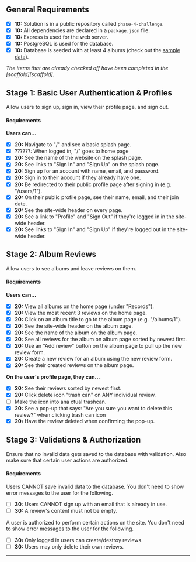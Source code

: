 ## General Requirements

- [x] __10:__ Solution is in a public repository called `phase-4-challenge`.
- [x] __10:__ All dependencies are declared in a `package.json` file.
- [x] __10:__ Express is used for the web server.
- [x] __10:__ PostgreSQL is used for the database.
- [x] __10:__ Database is seeded with at least 4 albums (check out the [sample data](#sample-data)).

_The items that are already checked off have been completed in the [scaffold][scaffold]._

## Stage 1: Basic User Authentication & Profiles

Allow users to sign up, sign in, view their profile page, and sign out.

#### Requirements

**Users can...**

- [x] __20:__ Navigate to "/" and see a basic splash page.
- [x] ??????: When logged in, "/" goes to home page
- [x] __20:__ See the name of the website on the splash page.
- [x] __20:__ See links to "Sign In" and "Sign Up" on the splash page.
- [x] __20:__ Sign up for an account with name, email, and password.
- [x] __20:__ Sign in to their account if they already have one.
- [x] __20:__ Be redirected to their public profile page after signing in (e.g. "/users/1").
- [x] __20:__ On their public profile page, see their name, email, and their join date.
- [x] __20:__ See the site-wide header on every page.
- [x] __20:__ See a link to "Profile" and "Sign Out" if they're logged in in the site-wide header.
- [x] __20:__ See links to "Sign In" and "Sign Up" if they're logged out in the site-wide header.

## Stage 2: Album Reviews

Allow users to see albums and leave reviews on them.

#### Requirements

**Users can...**

- [x] __20:__ View all albums on the home page (under "Records").
- [x] __20:__ View the most recent 3 reviews on the home page.
- [x] __20:__ Click on an album title to go to the album page (e.g. "/albums/1").
- [x] __20:__ See the site-wide header on the album page.
- [x] __20:__ See the name of the album on the album page.
- [x] __20:__ See all reviews for the album on album page sorted by newest first.
- [x] __20:__ Use an "Add review" button on the album page to pull up the new review form.
- [x] __20:__ Create a new review for an album using the new review form.
- [x] __20:__ See their created reviews on the album page.

**On the user's profile page, they can...**

- [x] __20:__ See their reviews sorted by newest first.
- [x] __20:__ Click delete icon "trash can" on ANY individual review.
- [ ] Make the icon into ana ctual trashcan.
- [x] __20:__ See a pop-up that says: "Are you sure you want to delete this review?" when clicking trash can icon
- [x] __20:__ Have the review deleted when confirming the pop-up.

## Stage 3: Validations & Authorization

Ensure that no invalid data gets saved to the database with validation. Also make sure that certain user actions are authorized.

#### Requirements

Users CANNOT save invalid data to the database. You don't need to show error messages to the user for the following.

- [ ] __30:__ Users CANNOT sign up with an email that is already in use.
- [ ] __30:__ A review's content must not be empty.

A user is authorized to perform certain actions on the site. You don't need to show error messages to the user for the following.

- [ ] __30:__ Only logged in users can create/destroy reviews.
- [ ] __30:__ Users may only delete their own reviews.

---
